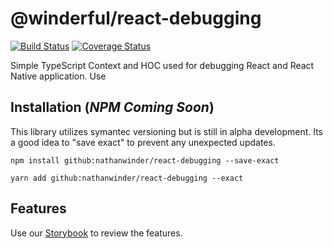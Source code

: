 # @winderful/react-debugging

[![Build Status](https://travis-ci.com/nathanwinder/react-debugging.svg?branch=master)](https://travis-ci.com/nathanwinder/react-debugging)
[![Coverage Status](https://coveralls.io/repos/github/nathanwinder/react-debugging/badge.svg?branch=master)](https://coveralls.io/github/nathanwinder/react-debugging?branch=master)

Simple TypeScript Context and HOC used for debugging React and React Native application. Use

## Installation (_NPM Coming Soon_)

This library utilizes symantec versioning but is still in alpha development. Its a good idea to "save exact" to prevent any unexpected updates.

```
npm install github:nathanwinder/react-debugging --save-exact
```

```
yarn add github:nathanwinder/react-debugging --exact
```

## Features

Use our [Storybook](https://nathanwinder.github.io/react-debugging/storybook) to review the features.
